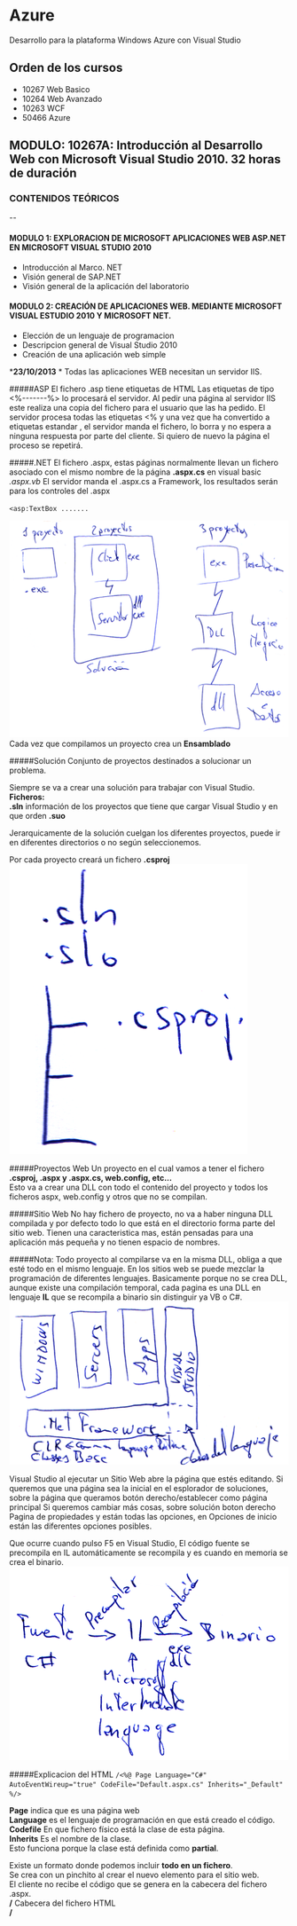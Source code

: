 Azure
=====

  Desarrollo para la plataforma Windows Azure con Visual Studio

Orden de los cursos
-------------------
* 10267 Web Basico  
* 10264 Web Avanzado
* 10263 WCF  
* 50466 Azure  

## MODULO: 10267A: Introducción al Desarrollo Web con Microsoft Visual Studio 2010. 32 horas de duración

### CONTENIDOS TEÓRICOS
--
#### MODULO 1: EXPLORACION DE MICROSOFT APLICACIONES WEB ASP.NET EN MICROSOFT VISUAL STUDIO 2010
* Introducción al Marco. NET
* Visión general de SAP.NET
* Visión general de la aplicación del laboratorio

#### MODULO 2: CREACIÓN DE APLICACIONES WEB. MEDIANTE MICROSOFT VISUAL ESTUDIO 2010 Y MICROSOFT NET.
* Elección de un lenguaje de programacion
* Descripcion general de Visual Studio 2010
* Creación de una aplicación web simple

***23/10/2013** * 
Todas las aplicaciones WEB necesitan un servidor IIS.

#####ASP
El fichero .asp tiene etiquetas de HTML
Las etiquetas de tipo <%-------%> lo procesará el servidor.
Al pedir una página al servidor IIS este realiza una copia del fichero para el usuario que las ha pedido.
El servidor procesa todas las etiquetas <% y una vez que ha convertido a etiquetas estandar , el servidor manda el fichero, lo borra y no espera a ninguna respuesta por parte del cliente.
Si quiero de nuevo la página el proceso se repetirá.

#####.NET
El fichero .aspx, estas páginas normalmente llevan un fichero asociado con el mismo nombre de la página
**.aspx.cs** en visual basic *.aspx.vb*
El servidor manda el .aspx.cs a Framework, los resultados serán para los controles del .aspx

`<asp:TextBox .......`


![Imagen 1](Imagenes/CursoAzureImg01.png)
Cada vez que compilamos un proyecto crea un **Ensamblado**

#####Solución
Conjunto de proyectos destinados a solucionar un problema.

Siempre se va a crear una solución para trabajar con Visual Studio.
**Ficheros:**  
**.sln** información de los proyectos que tiene que cargar Visual Studio y en que orden
**.suo**

Jerarquicamente de la solución cuelgan los diferentes proyectos, puede ir en diferentes directorios o no según seleccionemos.

Por cada proyecto creará un fichero **.csproj**
![Imagen 2](Imagenes/CursoAzureImg02.png)

#####Proyectos Web
Un proyecto en el cual vamos a tener el fichero **.csproj, .aspx y .aspx.cs, web.config, etc...**  
Esto va a crear una DLL con todo el contenido del proyecto y todos los ficheros aspx, web.config y otros que no se compilan.

#####Sitio Web
No hay fichero de proyecto, no va a haber ninguna DLL compilada y por defecto todo lo que está en el directorio forma parte del sitio web.
Tienen una caracteristica mas, están pensadas para una aplicación más pequeña y no tienen espacio de nombres.

#####Nota:
Todo proyecto al compilarse va en la misma DLL, obliga a que esté todo en el mismo lenguaje.
En los sitios web se puede mezclar la programación de diferentes lenguajes. Basicamente porque no se crea DLL, aunque existe una compilación temporal, cada pagina es una DLL en lenguaje **IL** que se recompila a binario sin distinguir ya VB o C#.
![Imagen 3](Imagenes/CursoAzureImg03.png)

Visual Studio al ejecutar un Sitio Web abre la página que estés editando.
Si queremos que una página sea la inicial en el esplorador de soluciones, sobre la página que queramos botón derecho/establecer como página principal
Si queremos cambiar más cosas, sobre solución boton derecho Pagina de propiedades y están todas las opciones, en Opciones de inicio están las diferentes opciones posibles.

Que ocurre cuando pulso F5 en Visual Studio,
El código fuente se precompila en IL automáticamente se recompila y es cuando en memoria se crea el binario.
![Imagen 4](Imagenes/CursoAzureImg04.png)

#####Explicacion del HTML
`/<%@ Page Language="C#" AutoEventWireup="true" CodeFile="Default.aspx.cs" Inherits="_Default" %/>`

**Page** indica que es una página web  
**Language** es el lenguaje de programación en que está creado el código.  
**Codefile** En que fichero físico está la clase de esta página.  
**Inherits** Es el nombre de la clase.  
Esto funciona porque la clase está definida como **partial**.  

Existe un formato donde podemos incluir **todo en un fichero**.  
Se crea con un pinchito al crear el nuevo elemento para el sitio web.  
El cliente no recibe el código que se genera en la cabecera del fichero .aspx.  
**/<head/>** Cabecera del fichero HTML  
**/<title/>** Título de la página.
**/<body/>** todo lo visible.
**/<form/>** en .NET solo puede haber un form que se ejecute en el servidor.  
**/<div/>**  

En .NET por defecto cualquier control que haga que mi pagina se envie al servidor para cualquier cosa hace que el servidor reciba esa página y que por defecto devuelva **la misma página** reprocesada.
No hay que especificar el action en la etiqueta form porque no funciona así. El lo reconvierte automáticamente.  

#####Comentar líneas en ASPX
**<%--     --%>** ***No*** lo recibe el cliente en el HTML  
**/<!--     --/>**  ***Si*** lo recibe el cliente en el HTML  

#####Scripting en el cliente
Javascript que se ejecutará en el cliente sin necesidad de mandar la página al servidor hasta que es necesario.  
C# siempre se ejecutará en el servidor.  

Por defecto todos los controles de .net guardan o mantienen el estado es decir el valor entre peticiones.  
Los de HTML no guardan el valor entre peticiones, este comportamiento es por defecto, pero se puede cambiar en los dos.  

La etiqueta **runat="server"** permite que vea el objeto en el servidor, en este caso el valor se guarda entre peticiones, además que añade el parametro name a la etiqueta.  

***24/10/2013***  
